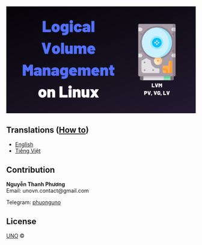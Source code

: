 <p align="center">
    <br/>
    <a href="https://github.com/phuonguno98/Logical-Volume-Management">	
        <img src="./img/lvm.webp" alt="Logical Volume Management">
    </a>
</p>


## Translations ([How to](translations/how-to.md))

* [English](translations/lvm-en.md)
* [Tiếng Việt](translations/lvm-vi.md)


## Contribution
<div><b>Nguyễn Thanh Phương</b></div>
Email: unovn.contact@gmail.com


Telegram: [phuonguno](https://t.me/phuonguno)


## License

[UNO](LICENSE.md) &copy;
